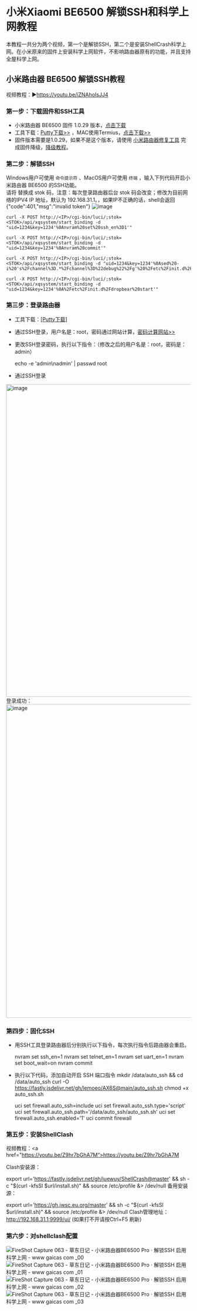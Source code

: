 # 小米Xiaomi BE6500 解锁SSH和科学上网教程
本教程一共分为两个视频，第一个是解锁SSH，第二个是安装ShellCrash科学上网。在小米原来的固件上安装科学上网软件，不影响路由器原有的功能，并且支持全屋科学上网。

## 小米路由器 BE6500 解锁SSH教程
视频教程：▶https://youtu.be/iZNAhoIsJJ4

### 第一步：下载固件和SSH工具
- 小米路由器 BE6500 固件 1.0.29 版本，<a href="https://cdn.cnbj1.fds.api.mi-img.com/xiaoqiang/rom/rn02/miwifi_rn02_firmware_release_1.0.29.bin">点击下载</a>
- 工具下载：<a href="https://github.com/eujc/lyq/releases/download/ROM/putty.zip" target="_blank">Putty下载>></a> ，MAC使用Termius，<a href="https://termius.com/download" target="_blank">点击下载>></a>
- 固件版本需要是1.0.29，如果不是这个版本，请使用 <a href="https://bigota.miwifi.com/xiaoqiang/tools/MIWIFIRepairTool.x86.zip" target="_blank">小米路由器修复工具</a> 完成固件降级，<a href="https://youtu.be/noBqKNq2MTk" target="_blank">降级教程</a>。

### 第二步：解锁SSH
Windows用户可使用 <code>命令提示符</code> 、MacOS用户可使用 <code>终端</code> ，输入下列代码开启小米路由器 BE6500 的SSH功能。<br>
请将 <STOK> 替换成 stok 码，注意：每次登录路由器后台 stok 码会改变；<IP>修改为目前网络的IPV4 IP 地址，默认为 192.168.31.1。，如果IP不正确的话，shell会返回 {"code":401,"msg":"invalid token"}
![image](https://github.com/user-attachments/assets/4ca93655-0ef9-421a-9b7e-cf15eb7c5033)

    
    curl -X POST http://<IP>/cgi-bin/luci/;stok=<STOK>/api/xqsystem/start_binding -d "uid=1234&key=1234'%0Anvram%20set%20ssh_en%3D1'"
    
    curl -X POST http://<IP>/cgi-bin/luci/;stok=<STOK>/api/xqsystem/start_binding -d "uid=1234&key=1234'%0Anvram%20commit'"
    
    curl -X POST http://<IP>/cgi-bin/luci/;stok=<STOK>/api/xqsystem/start_binding -d "uid=1234&key=1234'%0Ased%20-i%20's%2Fchannel%3D.*%2Fchannel%3D%22debug%22%2Fg'%20%2Fetc%2Finit.d%2Fdropbear'"
    
    curl -X POST http://<IP>/cgi-bin/luci/;stok=<STOK>/api/xqsystem/start_binding -d "uid=1234&key=1234'%0A%2Fetc%2Finit.d%2Fdropbear%20start'"

### 第三步：登录路由器
- 工具下载：<a href="https://github.com/uyez/lyq/releases/download/rom/putty.zip">[Putty下载]</a>
- 通过SSH登录，用户名是：root，密码通过网站计算，<a href="https://miwifi.dev/ssh" target="_blank">密码计算网站>></a>
- 更改SSH登录密码，执行以下指令：（修改之后的用户名是：root，密码是：admin）

  echo -e 'admin\nadmin' | passwd root

- 通过SSH登录
 <img width="850" alt="image" src="https://github.com/user-attachments/assets/0e2f672e-fd99-46f4-9460-1a2f5a2e3a45" />
  登录成功：
  <img width="853" alt="image" src="https://github.com/user-attachments/assets/60595eb3-b21c-412f-9662-d9fb57e4137e" />


### 第四步：固化SSH
- 用SSH工具登录路由器后分别执行以下指令，每次执行指令后路由器会重启。

    nvram set ssh_en=1
    nvram set telnet_en=1
    nvram set uart_en=1
    nvram set boot_wait=on
    nvram commit
  
- 执行以下代码，添加自动开启 SSH 端口指令
    mkdir /data/auto_ssh && cd /data/auto_ssh
    curl -O https://fastly.jsdelivr.net/gh/lemoeo/AX6S@main/auto_ssh.sh
    chmod +x auto_ssh.sh

    uci set firewall.auto_ssh=include
    uci set firewall.auto_ssh.type='script'
    uci set firewall.auto_ssh.path='/data/auto_ssh/auto_ssh.sh'
    uci set firewall.auto_ssh.enabled='1'
    uci commit firewall


### 第五步：安装ShellClash
视频教程：<a href="https://youtu.be/Z9hr7bGhA7M“>https://youtu.be/Z9hr7bGhA7M</a>

Clash安装源：

export url='https://fastly.jsdelivr.net/gh/juewuy/ShellCrash@master' && sh -c "$(curl -kfsSl $url/install.sh)" && source /etc/profile &> /dev/null
备用安装源：

export url='https://gh.jwsc.eu.org/master' && sh -c "$(curl -kfsSl $url/install.sh)" && source /etc/profile &> /dev/null
Clash管理地址： http://192.168.31.1:9999/ui/ (如果打不开请按Ctrl+F5 刷新)

### 第六步：对shellclash配置
![FireShot Capture 063 - 草东日记 - 小米路由器BE6500 Pro · 解锁SSH 启用科学上网 -  www gaicas com _00](https://github.com/user-attachments/assets/69bbbb14-5a38-4ec9-b160-c20341952b31)
![FireShot Capture 063 - 草东日记 - 小米路由器BE6500 Pro · 解锁SSH 启用科学上网 -  www gaicas com _01](https://github.com/user-attachments/assets/48bba106-b1be-46f4-8c56-83a930417f5b)
![FireShot Capture 063 - 草东日记 - 小米路由器BE6500 Pro · 解锁SSH 启用科学上网 -  www gaicas com _02](https://github.com/user-attachments/assets/ceab306b-422d-4396-b256-0236e73ee506)
![FireShot Capture 063 - 草东日记 - 小米路由器BE6500 Pro · 解锁SSH 启用科学上网 -  www gaicas com _03](https://github.com/user-attachments/assets/b7096e1b-c692-4b1e-a505-a4733d691574)
